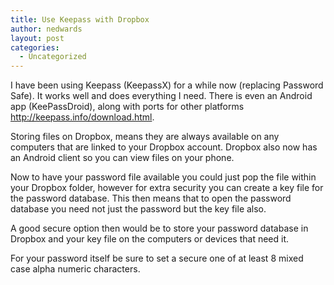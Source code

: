 ```yaml
---
title: Use Keepass with Dropbox
author: nedwards
layout: post
categories:
  - Uncategorized
---
```

I have been using Keepass (KeepassX) for a while now (replacing Password Safe). It works well and does everything I need. There is even an Android app (KeePassDroid), along with ports for other platforms <http://keepass.info/download.html>.

Storing files on Dropbox, means they are always available on any computers that are linked to your Dropbox account. Dropbox also now has an Android client so you can view files on your phone.

Now to have your password file available you could just pop the file within your Dropbox folder, however for extra security you can create a key file for the password database. This then means that to open the password database you need not just the password but the key file also.

A good secure option then would be to store your password database in Dropbox and your key file on the computers or devices that need it.

For your password itself be sure to set a secure one of at least 8 mixed case alpha numeric characters.

